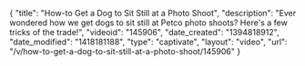 {
    "title": "How-to Get a Dog to Sit Still at a Photo Shoot",
    "description": "Ever wondered how we get dogs to sit still at Petco photo shoots? Here's a few tricks of the trade!",
    "videoid": "145906",
    "date_created": "1394818912",
    "date_modified": "1418181188",
    "type": "captivate",
    "layout": "video",
    "url": "\/v\/how-to-get-a-dog-to-sit-still-at-a-photo-shoot\/145906"
}